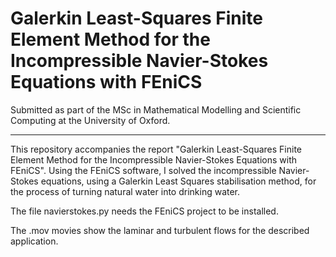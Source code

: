 # Galerkin Least-Squares Finite Element Method for the Incompressible Navier-Stokes Equations with FEniCS

Submitted as part of the MSc in Mathematical Modelling and Scientific Computing at the University of Oxford.

--------------------------

This repository accompanies the report "Galerkin Least-Squares Finite Element Method for the Incompressible Navier-Stokes Equations with FEniCS". Using the FEniCS software, I solved the incompressible Navier-Stokes equations, using a Galerkin Least Squares stabilisation method, for the process of turning natural water into drinking water.

The file navierstokes.py needs the FEniCS project to be installed.

The .mov movies show the laminar and turbulent flows for the described application.
